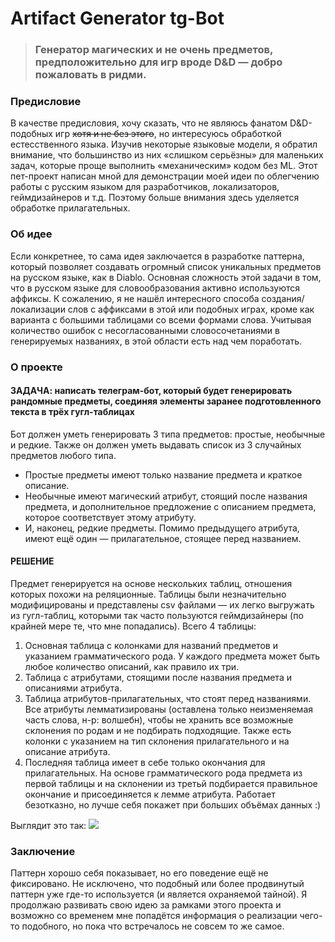 # Artifact Generator tg-Bot

> ### Генератор магических и не очень предметов, предположительно для игр вроде D&D — добро пожаловать в ридми.

### Предисловие
В качестве предисловия, хочу сказать, что не являюсь фанатом D&D-подобных игр ~~хотя и не без этого~~, но интересуюсь обработкой естесственного языка. Изучив некоторые языковые модели, я обратил внимание, что большинство из них «слишком серьёзны» для маленьких задач, которые проще выполнить «механическим» кодом без ML.
Этот пет-проект написан мной для демонстрации моей идеи по облегчению работы с русским языком для разработчиков, локализаторов, геймдизайнеров и т.д. Поэтому больше внимания здесь уделяется обработке прилагательных.

### Об идее
Если конкретнее, то сама идея заключается в разработке паттерна, который позволяет создавать огромный список уникальных предметов на русском языке, как в Diablo. Основная сложность этой задачи в том, что в русском языке для словообразования активно используются аффиксы. К сожалению, я не нашёл интересного способа создания/локализации слов с аффиксами в этой или подобных играх, кроме как варианта с большими таблицами со всеми формами слова. Учитывая количество ошибок с несогласованными словосочетаниями в генерируемых названиях, в этой области есть над чем поработать.


### О проекте 
#### ЗАДАЧА: написать телеграм-бот, который будет генерировать рандомные предметы, соединяя элементы заранее подготовленного текста в трёх гугл-таблицах 
Бот должен уметь генерировать 3 типа предметов: простые, необычные и редкие. Также он должен уметь выдавать список из 3 случайных предметов любого типа.
- Простые предметы имеют только название предмета и краткое описание.
- Необычные имеют магический атрибут, стоящий после названия предмета, и дополнительное предложение с описанием предмета, которое соответствует этому атрибуту.
- И, наконец, редкие предметы. Помимо предыдущего атрибута, имеют ещё один — прилагательное, стоящее перед названием.

#### РЕШЕНИЕ
Предмет генерируется на основе нескольких таблиц, отношения которых похожи на реляционные. Таблицы были незначительно модифицированы и представлены csv файлами — их легко выгружать из гугл-таблиц, которыми так часто пользуются геймдизайнеры (по крайней мере те, что мне попадались). Всего 4 таблицы:
1. Основная таблица с колонками для названий предметов и указанием грамматического рода. У каждого предмета может быть любое количество описаний, как правило их три.
2. Таблица с атрибутами, стоящими после названия предмета и описаниями атрибута.
3. Таблица атрибутов-прилагательных, что стоят перед названиями. Все атрибуты лемматизированы (оставлена только неизменяемая часть слова, н-р: волшебн), чтобы не хранить все возможные склонения по родам и не подбирать подходящие. Также есть колонки с указанием на тип склонения прилагательного и на описание атрибута.
4. Последняя таблица имеет в себе только окончания для прилагательных. На основе грамматического рода предмета из первой таблицы и на склонении из третьй подбирается правильное окончание и присоединяется к лемме атрибута. Работает безотказно, но лучше себя покажет при больших объёмах данных :) 

Выглядит это так:
![](https://github.com/hexhowk/DND-magic-item-Generator/blob/main/screen.png)


### Заключение 
Паттерн хорошо себя показывает, но его поведение ещё не фиксировано. Не исключено, что подобный или более продвинутый паттерн уже где-то используется (и является охраняемой тайной). Я продолжаю развивать свою идею за рамками этого проекта и возможно со временем мне попадётся информация о реализации чего-то подобного, но пока что встречалось не совсем то же самое.
